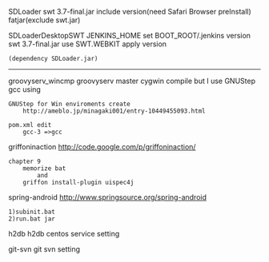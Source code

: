 SDLoader
	swt 3.7-final.jar include version(need Safari Browser preInstall)
	fatjar(exclude swt.jar)

SDLoaderDesktopSWT
	JENKINS_HOME set BOOT_ROOT/.jenkins version
	swt 3.7-final.jar use SWT.WEBKIT apply version

	(dependency SDLoader.jar)


--------------------------------------
groovyserv_wincmp
	groovyserv master cygwin compile
	but I use GNUStep gcc using

	GNUStep for Win enviroments create
		http://ameblo.jp/minagaki001/entry-10449455093.html

	pom.xml edit
		gcc-3 =>gcc


griffoninaction
	http://code.google.com/p/griffoninaction/


	chapter 9
		memorize bat
			and 
		griffon install-plugin uispec4j


spring-android
	http://www.springsource.org/spring-android

	1)subinit.bat
	2)run.bat jar


h2db
	h2db centos service setting


git-svn
	git svn setting

